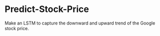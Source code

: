 # Predict-Stock-Price
 Make an LSTM to capture  the downward and upward trend of the Google stock price.
